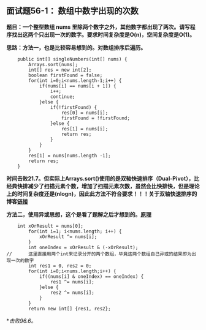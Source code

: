 ## 面试题56-1： 数组中数字出现的次数
**题目：一个整型数组 nums 里除两个数字之外，其他数字都出现了两次。请写程序找出这两个只出现一次的数字。要求时间复杂度是O(n)，空间复杂度是O(1)。**

**思路：方法一，也是比较容易想到的。对数组排序后遍历。**
```
	public int[] singleNumbers(int[] nums) {
        Arrays.sort(nums);
		int[] res = new int[2];
		boolean firstFound = false;
		for(int i=0;i<nums.length-1;i++) {
			if(nums[i] == nums[i + 1]) {
				i++;
				continue;
			}else {
				if(!firstFound) {
					res[0] = nums[i];
					firstFound = !firstFound;
				}else {
					res[1] = nums[i];
					return res;
				}
			}
		}
		res[1] = nums[nums.length -1];
		return res;
    }
```
**时间击败21.7。但实际上Arrays.sort()使用的是双轴快速排序（Dual-Pivot），比经典快排减少了扫描元素个数，增加了扫描元素次数，虽然会比快排快，但是理论上的时间复杂度还是(nlogn)，因此此方法不符合要求！！！关于双轴快速排序的博客[链接](https://www.jianshu.com/p/2c6f79e8ce6e)**

**方法二，使用异或思想，这个是看了题解之后才想到的。[原理](https://github.com/lewiscrow/WorkHardAndFindJob/blob/master/ydm/images/56-1-1.png)**
```
	int xOrResult = nums[0];
		for(int i=1; i<nums.length; i++) {
			xOrResult ^= nums[i];
		}
		int oneIndex = xOrResult & (-xOrResult);
//		这里直接用两个int来记录分开的两个数组，毕竟这两个数组自己异或的结果即为出现一次的数字
		int res1 = 0, res2 = 0;
		for(int i=0;i<nums.length;i++) {
			if((nums[i] & oneIndex) == oneIndex) {
				res1 ^= nums[i];
			}else {
				res2 ^= nums[i];
			}
		}
		return new int[] {res1, res2};
```
**击败96.6。*